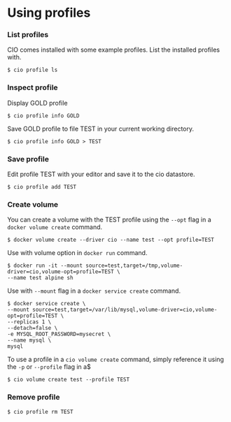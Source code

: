 # Using profiles

<h3>List profiles</h3>

CIO comes installed with some example profiles. List the installed profiles with.
```
$ cio profile ls
```

<h3>Inspect profile</h3>

Display GOLD profile
```
$ cio profile info GOLD
```

Save GOLD profile to file TEST in your current working directory.
```
$ cio profile info GOLD > TEST
```

<h3>Save profile</h3>

Edit profile TEST with your editor and save it to the cio datastore.
```
$ cio profile add TEST
```

<h3>Create volume</h3>

You can create a volume with the TEST profile using the `--opt` flag in a `docker volume create` command.
```
$ docker volume create --driver cio --name test --opt profile=TEST
```
Use with volume option in `docker run` command.
```
$ docker run -it --mount source=test,target=/tmp,volume-driver=cio,volume-opt=profile=TEST \
--name test alpine sh
```
Use with `--mount` flag in a `docker service create` command.
```
$ docker service create \
--mount source=test,target=/var/lib/mysql,volume-driver=cio,volume-opt=profile=TEST \
--replicas 1 \
--detach=false \
-e MYSQL_ROOT_PASSWORD=mysecret \
--name mysql \
mysql
```
To use a profile in a `cio volume create` command, simply reference it using the `-p` or `--profile` flag in a$
```
$ cio volume create test --profile TEST
```

<h3>Remove profile</h3>

```
$ cio profile rm TEST
```

